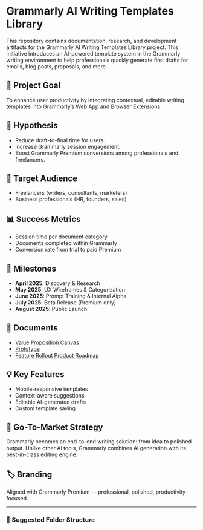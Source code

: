 # Grammarly AI Writing Templates Library

This repository contains documentation, research, and development artifacts for the Grammarly AI Writing Templates Library project. This initiative introduces an AI-powered template system in the Grammarly writing environment to help professionals quickly generate first drafts for emails, blog posts, proposals, and more.

## 🚀 Project Goal
To enhance user productivity by integrating contextual, editable writing templates into Grammarly’s Web App and Browser Extensions.

## 🧪 Hypothesis
- Reduce draft-to-final time for users.
- Increase Grammarly session engagement.
- Boost Grammarly Premium conversions among professionals and freelancers.

## 🎯 Target Audience
- Freelancers (writers, consultants, marketers)
- Business professionals (HR, founders, sales)

## 📊 Success Metrics
- Session time per document category
- Documents completed within Grammarly
- Conversion rate from trial to paid Premium

## 📅 Milestones
- **April 2025**: Discovery & Research
- **May 2025**: UX Wireframes & Categorization
- **June 2025**: Prompt Training & Internal Alpha
- **July 2025**: Beta Release (Premium only)
- **August 2025**: Public Launch

## 📄 Documents
- [Value Proposition Canvas](https://www.figma.com/board/7HsWCfBqJm0St3MZCgfNdi/Value-Proposition-Canvas---Grammarly-AI-Template-Feature)
- [Prototype](https://www.figma.com/design/SHD8Mt7JJLgUTlWao5NDy9/GRAMMARLY-AI-WRITING-TEMPLATES-PROTOTYPE?node-id=0-1)
- [Feature Rollout Product Roadmap](https://jumkye.atlassian.net/jira/polaris/projects/GTFR/ideas/view/6774099)

## 💡 Key Features
- Mobile-responsive templates
- Context-aware suggestions
- Editable AI-generated drafts
- Custom template saving

## 🧭 Go-To-Market Strategy
Grammarly becomes an end-to-end writing solution: from idea to polished output. Unlike other AI tools, Grammarly combines AI generation with its best-in-class editing engine.

## 🏷 Branding
Aligned with Grammarly Premium — professional, polished, productivity-focused.

---

### 📁 Suggested Folder Structure

